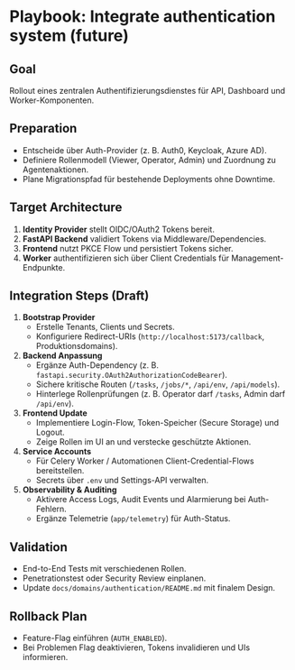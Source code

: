 # Playbook: Integrate authentication system (future)

## Goal
Rollout eines zentralen Authentifizierungsdienstes für API, Dashboard und Worker-Komponenten.

## Preparation
- Entscheide über Auth-Provider (z. B. Auth0, Keycloak, Azure AD).
- Definiere Rollenmodell (Viewer, Operator, Admin) und Zuordnung zu Agentenaktionen.
- Plane Migrationspfad für bestehende Deployments ohne Downtime.

## Target Architecture
1. **Identity Provider** stellt OIDC/OAuth2 Tokens bereit.
2. **FastAPI Backend** validiert Tokens via Middleware/Dependencies.
3. **Frontend** nutzt PKCE Flow und persistiert Tokens sicher.
4. **Worker** authentifizieren sich über Client Credentials für Management-Endpunkte.

## Integration Steps (Draft)
1. **Bootstrap Provider**
   - Erstelle Tenants, Clients und Secrets.
   - Konfiguriere Redirect-URIs (`http://localhost:5173/callback`, Produktionsdomains).
2. **Backend Anpassung**
   - Ergänze Auth-Dependency (z. B. `fastapi.security.OAuth2AuthorizationCodeBearer`).
   - Sichere kritische Routen (`/tasks`, `/jobs/*`, `/api/env`, `/api/models`).
   - Hinterlege Rollenprüfungen (z. B. Operator darf `/tasks`, Admin darf `/api/env`).
3. **Frontend Update**
   - Implementiere Login-Flow, Token-Speicher (Secure Storage) und Logout.
   - Zeige Rollen im UI an und verstecke geschützte Aktionen.
4. **Service Accounts**
   - Für Celery Worker / Automationen Client-Credential-Flows bereitstellen.
   - Secrets über `.env` und Settings-API verwalten.
5. **Observability & Auditing**
   - Aktivere Access Logs, Audit Events und Alarmierung bei Auth-Fehlern.
   - Ergänze Telemetrie (`app/telemetry`) für Auth-Status.

## Validation
- End-to-End Tests mit verschiedenen Rollen.
- Penetrationstest oder Security Review einplanen.
- Update `docs/domains/authentication/README.md` mit finalem Design.

## Rollback Plan
- Feature-Flag einführen (`AUTH_ENABLED`).
- Bei Problemen Flag deaktivieren, Tokens invalidieren und UIs informieren.
